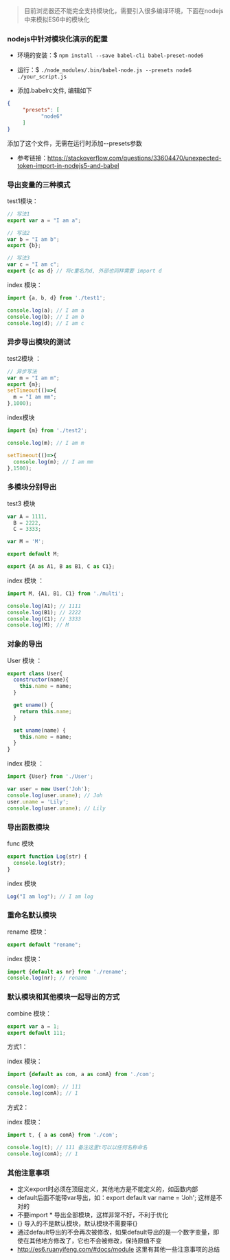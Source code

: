 > 目前浏览器还不能完全支持模块化，需要引入很多编译环境，下面在nodejs中来模拟ES6中的模块化

### nodejs中针对模块化演示的配置

- 环境的安装：$ `npm install --save babel-cli babel-preset-node6`

- 运行：$ `./node_modules/.bin/babel-node.js --presets node6 ./your_script.js`

- 添加.babelrc文件, 编辑如下
 ```json
{
	  "presets": [
		    "node6"
	  ]
}
 ```
 添加了这个文件，无需在运行时添加--presets参数

- 参考链接：https://stackoverflow.com/questions/33604470/unexpected-token-import-in-nodejs5-and-babel

### 导出变量的三种模式

test1模块：
```javascript
// 写法1
export var a = "I am a";

// 写法2
var b = "I am b";
export {b};

// 写法3
var c = "I am c";
export {c as d} // 将c重名为d, 外部也同样需要 import d
```

index 模块：

```javascript
import {a, b, d} from './test1'; 

console.log(a); // I am a
console.log(b); // I am b
console.log(d); // I am c
```

### 异步导出模块的测试

test2模块 ： 
```javascript
// 异步写法
var m = "I am m";
export {m};
setTimeout(()=>{
  m = "I am mm";
},1000);

```

index模块

```javascript
import {m} from './test2'; 

console.log(m); // I am m

setTimeout(()=>{
  console.log(m); // I am mm
},1500);
```

### 多模块分别导出

test3 模块
```javascript
var A = 1111,
  B = 2222,
  C = 3333;

var M = 'M';

export default M;

export {A as A1, B as B1, C as C1};
```

index 模块 ：

```javascript
import M, {A1, B1, C1} from './multi'; 

console.log(A1); // 1111
console.log(B1); // 2222
console.log(C1); // 3333
console.log(M); // M
```

### 对象的导出

User 模块 ：

```javascript
export class User{
  constructor(name){
    this.name = name;
  }

  get uname() {
    return this.name;
  }

  set uname(name) {
    this.name = name;
  }
}
```

index 模块 ：

```javascript
import {User} from './User'; 

var user = new User('Joh');
console.log(user.uname); // Joh
user.uname = 'Lily';
console.log(user.uname); // Lily

```

### 导出函数模块

func 模块

```javascript
export function Log(str) {
  console.log(str); 
}
```

index 模块

```javascript
Log("I am log"); // I am log
```

### 重命名默认模块

rename 模块：
```javascript
export default "rename";
```

index 模块：

```javascript
import {default as nr} from './rename';
console.log(nr); // rename
```

### 默认模块和其他模块一起导出的方式

combine 模块：

```javascript
export var a = 1;
export default 111;
```

方式1：

index 模块：

```javascript
import {default as com, a as comA} from './com';

console.log(com); // 111
console.log(comA); // 1
```

方式2：

index 模块：

```javascript
import t, { a as comA} from './com';

console.log(t); // 111 备注这里t可以以任何名称命名
console.log(comA); // 1
```

### 其他注意事项

- 定义export时必须在顶层定义，其他地方是不能定义的，如函数内部
- default后面不能带var导出，如：export default var name = 'Joh'; 这样是不对的
- 不要import * 导出全部模块，这样非常不好，不利于优化
- {} 导入的不是默认模块，默认模块不需要带{}
- 通过default导出的不会再次被修改，如果default导出的是一个数字变量，即使在其他地方修改了，它也不会被修改，保持原值不变
- http://es6.ruanyifeng.com/#docs/module 这里有其他一些注意事项的总结